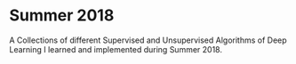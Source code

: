 # Summer 2018

A Collections of different Supervised and Unsupervised Algorithms of Deep Learning I learned and implemented during Summer 2018.
